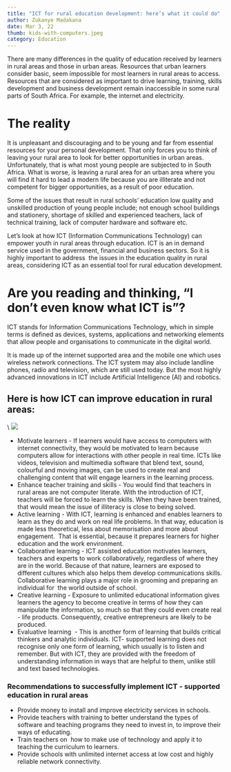 ```yaml
---
title: "ICT for rural education development: here’s what it could do"
author: Zukanye Madakana
date: Mar 3, 22
thumb: kids-with-computers.jpeg
category: Education
---
```

There are many differences in the quality of education received by learners in rural areas and those in urban areas. Resources that urban learners consider basic, seem impossible for most learners in rural areas to access. Resources that are considered as important to drive learning, training, skills development and business development remain inaccessible in some rural parts of South Africa. For example, the internet and electricity. 

# The reality

It is unpleasant and discouraging and  to be young and far from essential resources for your personal development. That only forces you to think of leaving your rural area to look for better opportunities in urban areas. Unfortunately, that is what most young people are subjected to in South Africa. What is worse, is leaving a rural area for an urban area where you will find it hard to lead a modern life because you are illiterate and not competent for bigger opportunities, as a result of poor education. 

Some of the issues that result in rural schools’ education low quality and unskilled production of young people include; not enough school buildings and stationery, shortage of skilled and experienced teachers, lack of technical training, lack of computer hardware and software etc. 

Let’s look at how ICT (Information Communications Technology) can empower youth in rural areas through education. ICT is an in demand service used in the government, financial and business sectors. So it is highly important to address  the issues in the education quality in rural areas, considering ICT as an essential tool for rural education development. 

# Are you reading and thinking, “I don’t even know what ICT is”? 

ICT stands for Information Communications Technology, which in simple terms is defined as devices, systems, applications and networking elements that allow people and organisations to communicate in the digital world. 

It is made up of the internet supported area and the mobile one which uses wireless network connections. The ICT system may also include landline phones, radio and television, which are still used today. But the most highly advanced innovations in ICT include Artificial Intelligence (AI) and robotics. 

## Here is how ICT can improve education in rural areas: 

\    ![](https://lh3.googleusercontent.com/edcPYi35CC-KGKtNI2J4ke9HpWygEBj8jOUahvGOZyVekoVahh9PA_J9yKdVzvxEHZe05v57CFGwSo17xAeGQzj57Ur8DtUTM1hLxttNvRyEnFobvQ1UEY96R2EsNY10ghRHEcQ)





* Motivate learners - If learners would have access to computers with internet connectivity, they would be motivated to learn because computers allow for interactions with other people in real time. ICTs like videos, television and multimedia software that blend text, sound, colourful and moving images, can be used to create real and challenging content that will engage learners in the learning process. 
* Enhance teacher training and skills - You would find that teachers in rural areas are not computer literate. With the introduction of ICT, teachers will be forced to learn the skills. When they have been trained, that would mean the issue of illiteracy is close to being solved. 
* Active learning - With ICT, learning is enhanced and enables learners to learn as they do and work on real life problems. In that way, education is made less theoretical, less about memorisation and more about engagement.  That is essential, because it prepares learners for higher education and the work environment. 
* Collaborative learning - ICT assisted education motivates learners, teachers and experts to work collaboratively, regardless of where they are in the world. Because of that nature, learners are exposed to different cultures which also helps them develop communications skills. Collaborative learning plays a major role in grooming and preparing an individual for  the world outside of school.
* Creative learning - Exposure to unlimited educational information gives learners the agency to become creative in terms of how they can manipulate the information, so much so that they could even create real - life products. Consequently, creative entrepreneurs are likely to be produced.
* Evaluative learning  - This is another form of learning that builds critical thinkers and analytic individuals. ICT- supported learning does not recognise only one form of learning, which usually is to listen and remember. But with ICT, they are provided with the freedom of understanding information in ways that are helpful to them, unlike still and text based technologies. 

### Recommendations to successfully implement ICT - supported education in rural areas 

* Provide money to install and improve electricity services in schools.
* Provide teachers with training to better understand the types of software and teaching programs they need to invest in, to improve their ways of educating. 
* Train teachers on  how to make use of technology and apply it to teaching the curriculum to learners. 
* Provide schools with unlimited internet access at low cost and highly reliable network connectivity.